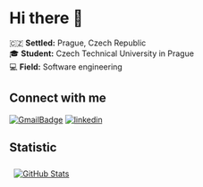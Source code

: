 # Hi there 👋

🇨🇿 **Settled:** Prague, Czech Republic <br>
🎓 **Student:** Czech Technical University in Prague <br>
💻 **Field:** Software engineering

## Connect with me
[![GmailBadge](https://img.shields.io/badge/ofgot17@gmail.com%20-%23E62B1E.svg?&style=for-the-badge&logo=gmail&logoColor=white)](mailto:ofgot17@gmail.com) 
[![linkedin](https://img.shields.io/badge/linkedin%20-%230077B5.svg?&style=for-the-badge&logo=linkedin&logoColor=white)](https://www.linkedin.com/in/daria-kuznetsova-385354253/) 

## Statistic
<a href="https://github.com/ofgot">
  <img align="center" style="margin:0.5rem" src="https://github-readme-stats.vercel.app/api/top-langs/?username=ofgot&hide=html,css&title_color=EEEEEE&text_color=EEEEEE&icon_color=76ABAE&bg_color=222831" alt="GitHub Stats" />
</a>


<!--
**ofgot/ofgot** is a ✨ _special_ ✨ repository because its `README.md` (this file) appears on your GitHub profile.

Here are some ideas to get you started:

- 🔭 I’m currently working on ...
- 🌱 I’m currently learning ...
- 👯 I’m looking to collaborate on ...
- 🤔 I’m looking for help with ...
- 💬 Ask me about ...
- 📫 How to reach me: ...
- 😄 Pronouns: ...
- ⚡ Fun fact: ...
-->
